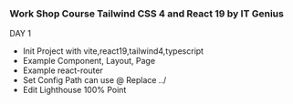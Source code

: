 ### Work Shop Course Tailwind CSS 4 and React 19 by IT Genius

DAY 1
- Init Project with vite,react19,tailwind4,typescript
- Example Component, Layout, Page
- Example react-router
- Set Config Path can use @ Replace ../
- Edit Lighthouse 100% Point
